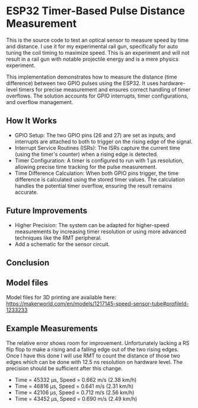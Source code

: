 # ESP32 Timer-Based Pulse Distance Measurement

This is the source code to test an optical sensor to measure speed by time and distance. I use it for my experimental rail gun,
specifically for auto tuning the coil timing to maximize speed. This is an experiment and will not result in a rail gun with
notable projectile energy and is a mere physics experiment.

This implementation demonstrates how to measure the distance (time difference) between two GPIO pulses using the ESP32. It uses
hardware-level timers for precise measurement and ensures correct handling of timer overflows. The solution accounts for GPIO interrupts,
timer configurations, and overflow management.

## How It Works

  - GPIO Setup: The two GPIO pins (26 and 27) are set as inputs, and interrupts are attached to both to trigger on the rising edge of the signal.
  - Interrupt Service Routines (ISRs): The ISRs capture the current time (using the timer's counter) when a rising edge is detected.
  - Timer Configuration: A timer is configured to run with 1 µs resolution, allowing precise time tracking for the pulse measurement.
  - Time Difference Calculation: When both GPIO pins trigger, the time difference is calculated using the stored timer values. The calculation
    handles the potential timer overflow, ensuring the result remains accurate.

## Future Improvements

  - Higher Precision: The system can be adapted for higher-speed measurements by increasing timer resolution or using more advanced techniques like      the RMT peripheral.
  - Add a schematic for the sensor circuit.

## Conclusion

## Model files
Model files for 3D printing are available here: https://makerworld.com/en/models/1217145-speed-sensor-tube#profileId-1233233

## Example Measurements
The relative error shows room for improvement. Unfortunately lacking a RS flip flop to make a rising and a falling edge out of the two
rising edges. Once I have this done I will use RMT to count the distance of those two edges which can be done with 12.5 ns resolution
on hardware level. The precision should be sufficient after this change.
 - Time = 45332 µs, Speed = 0.662 m/s (2.38 km/h)
 - Time = 46816 µs, Speed = 0.641 m/s (2.31 km/h)
 - Time = 42106 µs, Speed = 0.712 m/s (2.56 km/h)
 - Time = 43452 µs, Speed = 0.690 m/s (2.49 km/h)
